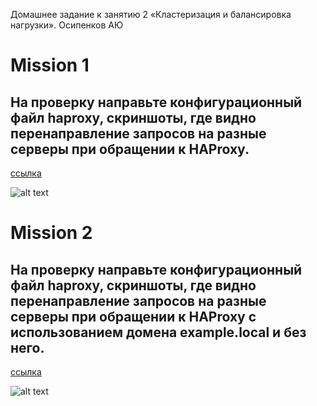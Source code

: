 Домашнее задание к занятию 2 «Кластеризация и балансировка нагрузки». Осипенков АЮ

# Mission 1

## На проверку направьте конфигурационный файл haproxy, скриншоты, где видно перенаправление запросов на разные серверы при обращении к HAProxy.

[ссылка](https://github.com/Kovrei/Clustering-and-load-balancing/blob/main/haproxy.cfg/haproxy_mission1)

![alt text](https://raw.githubusercontent.com/Kovrei/Clustering-and-load-balancing/main/img/s1s2.PNG)

# Mission 2

## На проверку направьте конфигурационный файл haproxy, скриншоты, где видно перенаправление запросов на разные серверы при обращении к HAProxy c использованием домена example.local и без него.

[ссылка](https://github.com/Kovrei/Clustering-and-load-balancing/blob/main/haproxy.cfg/haproxy_mission2)

![alt text](https://raw.githubusercontent.com/Kovrei/Clustering-and-load-balancing/main/img/s1s2s3example.PNG)


